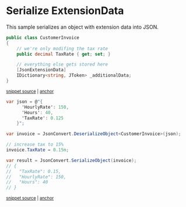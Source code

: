 # Serialize ExtensionData

This sample serializes an object with extension data into JSON.

<!-- snippet: SerializeExtensionDataTypes -->
<a id='snippet-serializeextensiondatatypes'></a>
```cs
public class CustomerInvoice
{
    // we're only modifing the tax rate
    public decimal TaxRate { get; set; }

    // everything else gets stored here
    [JsonExtensionData]
    IDictionary<string, JToken> _additionalData;
}
```
<sup><a href='/src/Tests/Documentation/Samples/Serializer/SerializeExtensionData.cs#L30-L40' title='Snippet source file'>snippet source</a> | <a href='#snippet-serializeextensiondatatypes' title='Start of snippet'>anchor</a></sup>
<!-- endSnippet -->

<!-- snippet: SerializeExtensionDataUsage -->
<a id='snippet-serializeextensiondatausage'></a>
```cs
var json = @"{
      'HourlyRate': 150,
      'Hours': 40,
      'TaxRate': 0.125
    }";

var invoice = JsonConvert.DeserializeObject<CustomerInvoice>(json);

// increase tax to 15%
invoice.TaxRate = 0.15m;

var result = JsonConvert.SerializeObject(invoice);
// {
//   "TaxRate": 0.15,
//   "HourlyRate": 150,
//   "Hours": 40
// }
```
<sup><a href='/src/Tests/Documentation/Samples/Serializer/SerializeExtensionData.cs#L47-L65' title='Snippet source file'>snippet source</a> | <a href='#snippet-serializeextensiondatausage' title='Start of snippet'>anchor</a></sup>
<!-- endSnippet -->
